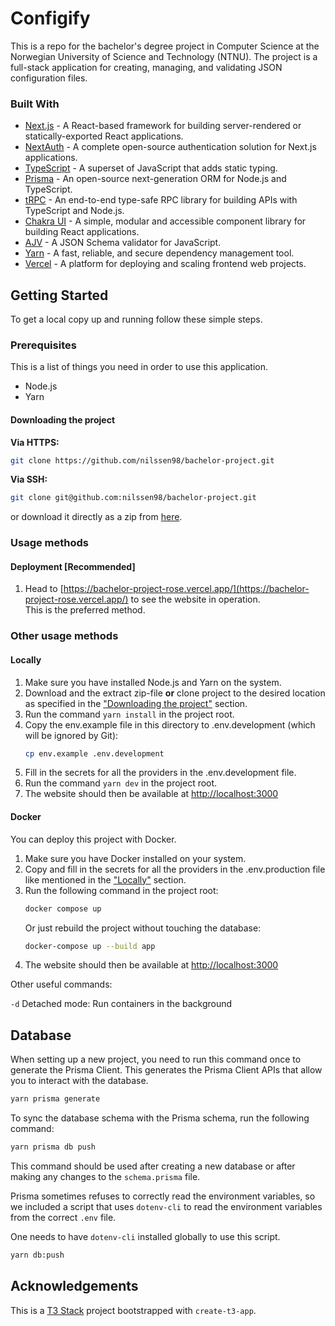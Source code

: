 # Configify

This is a repo for the bachelor's degree project in Computer Science at the Norwegian University of Science and Technology (NTNU).
The project is a full-stack application for creating, managing, and validating JSON configuration files.

### Built With
* [Next.js](https://nextjs.org/) - A React-based framework for building server-rendered or statically-exported React applications.
* [NextAuth](https://next-auth.js.org/) - A complete open-source authentication solution for Next.js applications.
* [TypeScript](https://www.typescriptlang.org) - A superset of JavaScript that adds static typing.
* [Prisma](https://www.prisma.io/) - An open-source next-generation ORM for Node.js and TypeScript.
* [tRPC](https://trpc.io/) - An end-to-end type-safe RPC library for building APIs with TypeScript and Node.js.
* [Chakra UI](https://chakra-ui.com/) - A simple, modular and accessible component library for building React applications.
* [AJV](https://ajv.js.org/) - A JSON Schema validator for JavaScript.
* [Yarn](https://yarnpkg.com/) - A fast, reliable, and secure dependency management tool.
* [Vercel](https://vercel.com/) - A platform for deploying and scaling frontend web projects.

## Getting Started

To get a local copy up and running follow these simple steps.

### Prerequisites

This is a list of things you need in order to use this application.

* Node.js
* Yarn

#### Downloading the project

**Via HTTPS:**
```sh
git clone https://github.com/nilssen98/bachelor-project.git
```
**Via SSH:**
```sh
git clone git@github.com:nilssen98/bachelor-project.git
```
or download it directly as a zip from [here](https://github.com/nilssen98/bachelor-project/archive/refs/heads/master.zip).

### Usage methods

#### Deployment [Recommended]

1. Head to [https://bachelor-project-rose.vercel.app/](https://bachelor-project-rose.vercel.app/)
   to see the website in operation. <br>
   This is the preferred method.

### Other usage methods

#### Locally

1. Make sure you have installed Node.js and Yarn on the system.
2. Download and the extract zip-file **or** clone project to the desired location as specified in the ["Downloading the project"](#downloading-the-project) section.
3. Run the command `yarn install` in the project root.
4. Copy the env.example file in this directory to .env.development (which will be ignored by Git):
    ```bash
    cp env.example .env.development
    ```
5. Fill in the secrets for all the providers in the .env.development file.
6. Run the command `yarn dev` in the project root.
7. The website should then be available at [http://localhost:3000](http://localhost:3000)

#### Docker

You can deploy this project with Docker.

1. Make sure you have Docker installed on your system.
2. Copy and fill in the secrets for all the providers in the .env.production file like mentioned in the ["Locally"](#locally) section.
3. Run the following command in the project root:
   ```bash
   docker compose up
   ```
   Or just rebuild the project without touching the database:
   ```bash
   docker-compose up --build app
   ```
4. The website should then be available at [http://localhost:3000](http://localhost:3000)

Other useful commands:

`-d` Detached mode: Run containers in the background


## Database

When setting up a new project, you need to run this command once to generate the Prisma Client.
This generates the Prisma Client APIs that allow you to interact with the database.

```bash
yarn prisma generate
```

To sync the database schema with the Prisma schema, run the following command:

```bash
yarn prisma db push
```

This command should be used after creating a new database or after making any changes to the `schema.prisma` file.

Prisma sometimes refuses to correctly read the environment variables, so we included a script that uses `dotenv-cli` to read the environment variables from the correct `.env` file.

One needs to have `dotenv-cli` installed globally to use this script.

```bash
yarn db:push
```


## Acknowledgements

This is a [T3 Stack](https://create.t3.gg/) project bootstrapped with `create-t3-app`.
